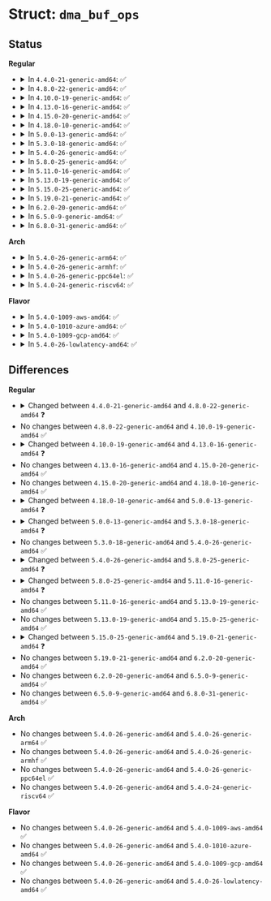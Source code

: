# Struct: <code>dma_buf_ops</code>

## Status
<b>Regular</b>
<ul>
<li>
<details>
<summary>In <code>4.4.0-21-generic-amd64</code>: ✅</summary>

```c
struct dma_buf_ops {
    int (*)(struct dma_buf *, struct device *, struct dma_buf_attachment *) attach;
    void (*)(struct dma_buf *, struct dma_buf_attachment *) detach;
    struct sg_table * (*)(struct dma_buf_attachment *, enum dma_data_direction) map_dma_buf;
    void (*)(struct dma_buf_attachment *, struct sg_table *, enum dma_data_direction) unmap_dma_buf;
    void (*)(struct dma_buf *) release;
    int (*)(struct dma_buf *, size_t, size_t, enum dma_data_direction) begin_cpu_access;
    void (*)(struct dma_buf *, size_t, size_t, enum dma_data_direction) end_cpu_access;
    void * (*)(struct dma_buf *, long unsigned int) kmap_atomic;
    void (*)(struct dma_buf *, long unsigned int, void *) kunmap_atomic;
    void * (*)(struct dma_buf *, long unsigned int) kmap;
    void (*)(struct dma_buf *, long unsigned int, void *) kunmap;
    int (*)(struct dma_buf *, struct vm_area_struct *) mmap;
    void * (*)(struct dma_buf *) vmap;
    void (*)(struct dma_buf *, void *) vunmap;
}
```
</details>
</li>
<li>
<details>
<summary>In <code>4.8.0-22-generic-amd64</code>: ✅</summary>

```c
struct dma_buf_ops {
    int (*)(struct dma_buf *, struct device *, struct dma_buf_attachment *) attach;
    void (*)(struct dma_buf *, struct dma_buf_attachment *) detach;
    struct sg_table * (*)(struct dma_buf_attachment *, enum dma_data_direction) map_dma_buf;
    void (*)(struct dma_buf_attachment *, struct sg_table *, enum dma_data_direction) unmap_dma_buf;
    void (*)(struct dma_buf *) release;
    int (*)(struct dma_buf *, enum dma_data_direction) begin_cpu_access;
    int (*)(struct dma_buf *, enum dma_data_direction) end_cpu_access;
    void * (*)(struct dma_buf *, long unsigned int) kmap_atomic;
    void (*)(struct dma_buf *, long unsigned int, void *) kunmap_atomic;
    void * (*)(struct dma_buf *, long unsigned int) kmap;
    void (*)(struct dma_buf *, long unsigned int, void *) kunmap;
    int (*)(struct dma_buf *, struct vm_area_struct *) mmap;
    void * (*)(struct dma_buf *) vmap;
    void (*)(struct dma_buf *, void *) vunmap;
}
```
</details>
</li>
<li>
<details>
<summary>In <code>4.10.0-19-generic-amd64</code>: ✅</summary>

```c
struct dma_buf_ops {
    int (*)(struct dma_buf *, struct device *, struct dma_buf_attachment *) attach;
    void (*)(struct dma_buf *, struct dma_buf_attachment *) detach;
    struct sg_table * (*)(struct dma_buf_attachment *, enum dma_data_direction) map_dma_buf;
    void (*)(struct dma_buf_attachment *, struct sg_table *, enum dma_data_direction) unmap_dma_buf;
    void (*)(struct dma_buf *) release;
    int (*)(struct dma_buf *, enum dma_data_direction) begin_cpu_access;
    int (*)(struct dma_buf *, enum dma_data_direction) end_cpu_access;
    void * (*)(struct dma_buf *, long unsigned int) kmap_atomic;
    void (*)(struct dma_buf *, long unsigned int, void *) kunmap_atomic;
    void * (*)(struct dma_buf *, long unsigned int) kmap;
    void (*)(struct dma_buf *, long unsigned int, void *) kunmap;
    int (*)(struct dma_buf *, struct vm_area_struct *) mmap;
    void * (*)(struct dma_buf *) vmap;
    void (*)(struct dma_buf *, void *) vunmap;
}
```
</details>
</li>
<li>
<details>
<summary>In <code>4.13.0-16-generic-amd64</code>: ✅</summary>

```c
struct dma_buf_ops {
    int (*)(struct dma_buf *, struct device *, struct dma_buf_attachment *) attach;
    void (*)(struct dma_buf *, struct dma_buf_attachment *) detach;
    struct sg_table * (*)(struct dma_buf_attachment *, enum dma_data_direction) map_dma_buf;
    void (*)(struct dma_buf_attachment *, struct sg_table *, enum dma_data_direction) unmap_dma_buf;
    void (*)(struct dma_buf *) release;
    int (*)(struct dma_buf *, enum dma_data_direction) begin_cpu_access;
    int (*)(struct dma_buf *, enum dma_data_direction) end_cpu_access;
    void * (*)(struct dma_buf *, long unsigned int) map_atomic;
    void (*)(struct dma_buf *, long unsigned int, void *) unmap_atomic;
    void * (*)(struct dma_buf *, long unsigned int) map;
    void (*)(struct dma_buf *, long unsigned int, void *) unmap;
    int (*)(struct dma_buf *, struct vm_area_struct *) mmap;
    void * (*)(struct dma_buf *) vmap;
    void (*)(struct dma_buf *, void *) vunmap;
}
```
</details>
</li>
<li>
<details>
<summary>In <code>4.15.0-20-generic-amd64</code>: ✅</summary>

```c
struct dma_buf_ops {
    int (*)(struct dma_buf *, struct device *, struct dma_buf_attachment *) attach;
    void (*)(struct dma_buf *, struct dma_buf_attachment *) detach;
    struct sg_table * (*)(struct dma_buf_attachment *, enum dma_data_direction) map_dma_buf;
    void (*)(struct dma_buf_attachment *, struct sg_table *, enum dma_data_direction) unmap_dma_buf;
    void (*)(struct dma_buf *) release;
    int (*)(struct dma_buf *, enum dma_data_direction) begin_cpu_access;
    int (*)(struct dma_buf *, enum dma_data_direction) end_cpu_access;
    void * (*)(struct dma_buf *, long unsigned int) map_atomic;
    void (*)(struct dma_buf *, long unsigned int, void *) unmap_atomic;
    void * (*)(struct dma_buf *, long unsigned int) map;
    void (*)(struct dma_buf *, long unsigned int, void *) unmap;
    int (*)(struct dma_buf *, struct vm_area_struct *) mmap;
    void * (*)(struct dma_buf *) vmap;
    void (*)(struct dma_buf *, void *) vunmap;
}
```
</details>
</li>
<li>
<details>
<summary>In <code>4.18.0-10-generic-amd64</code>: ✅</summary>

```c
struct dma_buf_ops {
    int (*)(struct dma_buf *, struct device *, struct dma_buf_attachment *) attach;
    void (*)(struct dma_buf *, struct dma_buf_attachment *) detach;
    struct sg_table * (*)(struct dma_buf_attachment *, enum dma_data_direction) map_dma_buf;
    void (*)(struct dma_buf_attachment *, struct sg_table *, enum dma_data_direction) unmap_dma_buf;
    void (*)(struct dma_buf *) release;
    int (*)(struct dma_buf *, enum dma_data_direction) begin_cpu_access;
    int (*)(struct dma_buf *, enum dma_data_direction) end_cpu_access;
    void * (*)(struct dma_buf *, long unsigned int) map_atomic;
    void (*)(struct dma_buf *, long unsigned int, void *) unmap_atomic;
    void * (*)(struct dma_buf *, long unsigned int) map;
    void (*)(struct dma_buf *, long unsigned int, void *) unmap;
    int (*)(struct dma_buf *, struct vm_area_struct *) mmap;
    void * (*)(struct dma_buf *) vmap;
    void (*)(struct dma_buf *, void *) vunmap;
}
```
</details>
</li>
<li>
<details>
<summary>In <code>5.0.0-13-generic-amd64</code>: ✅</summary>

```c
struct dma_buf_ops {
    int (*)(struct dma_buf *, struct dma_buf_attachment *) attach;
    void (*)(struct dma_buf *, struct dma_buf_attachment *) detach;
    struct sg_table * (*)(struct dma_buf_attachment *, enum dma_data_direction) map_dma_buf;
    void (*)(struct dma_buf_attachment *, struct sg_table *, enum dma_data_direction) unmap_dma_buf;
    void (*)(struct dma_buf *) release;
    int (*)(struct dma_buf *, enum dma_data_direction) begin_cpu_access;
    int (*)(struct dma_buf *, enum dma_data_direction) end_cpu_access;
    void * (*)(struct dma_buf *, long unsigned int) map;
    void (*)(struct dma_buf *, long unsigned int, void *) unmap;
    int (*)(struct dma_buf *, struct vm_area_struct *) mmap;
    void * (*)(struct dma_buf *) vmap;
    void (*)(struct dma_buf *, void *) vunmap;
}
```
</details>
</li>
<li>
<details>
<summary>In <code>5.3.0-18-generic-amd64</code>: ✅</summary>

```c
struct dma_buf_ops {
    bool cache_sgt_mapping;
    int (*)(struct dma_buf *, struct dma_buf_attachment *) attach;
    void (*)(struct dma_buf *, struct dma_buf_attachment *) detach;
    struct sg_table * (*)(struct dma_buf_attachment *, enum dma_data_direction) map_dma_buf;
    void (*)(struct dma_buf_attachment *, struct sg_table *, enum dma_data_direction) unmap_dma_buf;
    void (*)(struct dma_buf *) release;
    int (*)(struct dma_buf *, enum dma_data_direction) begin_cpu_access;
    int (*)(struct dma_buf *, enum dma_data_direction) end_cpu_access;
    int (*)(struct dma_buf *, struct vm_area_struct *) mmap;
    void * (*)(struct dma_buf *, long unsigned int) map;
    void (*)(struct dma_buf *, long unsigned int, void *) unmap;
    void * (*)(struct dma_buf *) vmap;
    void (*)(struct dma_buf *, void *) vunmap;
}
```
</details>
</li>
<li>
<details>
<summary>In <code>5.4.0-26-generic-amd64</code>: ✅</summary>

```c
struct dma_buf_ops {
    bool cache_sgt_mapping;
    int (*)(struct dma_buf *, struct dma_buf_attachment *) attach;
    void (*)(struct dma_buf *, struct dma_buf_attachment *) detach;
    struct sg_table * (*)(struct dma_buf_attachment *, enum dma_data_direction) map_dma_buf;
    void (*)(struct dma_buf_attachment *, struct sg_table *, enum dma_data_direction) unmap_dma_buf;
    void (*)(struct dma_buf *) release;
    int (*)(struct dma_buf *, enum dma_data_direction) begin_cpu_access;
    int (*)(struct dma_buf *, enum dma_data_direction) end_cpu_access;
    int (*)(struct dma_buf *, struct vm_area_struct *) mmap;
    void * (*)(struct dma_buf *, long unsigned int) map;
    void (*)(struct dma_buf *, long unsigned int, void *) unmap;
    void * (*)(struct dma_buf *) vmap;
    void (*)(struct dma_buf *, void *) vunmap;
}
```
</details>
</li>
<li>
<details>
<summary>In <code>5.8.0-25-generic-amd64</code>: ✅</summary>

```c
struct dma_buf_ops {
    bool cache_sgt_mapping;
    int (*)(struct dma_buf *, struct dma_buf_attachment *) attach;
    void (*)(struct dma_buf *, struct dma_buf_attachment *) detach;
    int (*)(struct dma_buf_attachment *) pin;
    void (*)(struct dma_buf_attachment *) unpin;
    struct sg_table * (*)(struct dma_buf_attachment *, enum dma_data_direction) map_dma_buf;
    void (*)(struct dma_buf_attachment *, struct sg_table *, enum dma_data_direction) unmap_dma_buf;
    void (*)(struct dma_buf *) release;
    int (*)(struct dma_buf *, enum dma_data_direction) begin_cpu_access;
    int (*)(struct dma_buf *, enum dma_data_direction) end_cpu_access;
    int (*)(struct dma_buf *, struct vm_area_struct *) mmap;
    void * (*)(struct dma_buf *) vmap;
    void (*)(struct dma_buf *, void *) vunmap;
}
```
</details>
</li>
<li>
<details>
<summary>In <code>5.11.0-16-generic-amd64</code>: ✅</summary>

```c
struct dma_buf_ops {
    bool cache_sgt_mapping;
    int (*)(struct dma_buf *, struct dma_buf_attachment *) attach;
    void (*)(struct dma_buf *, struct dma_buf_attachment *) detach;
    int (*)(struct dma_buf_attachment *) pin;
    void (*)(struct dma_buf_attachment *) unpin;
    struct sg_table * (*)(struct dma_buf_attachment *, enum dma_data_direction) map_dma_buf;
    void (*)(struct dma_buf_attachment *, struct sg_table *, enum dma_data_direction) unmap_dma_buf;
    void (*)(struct dma_buf *) release;
    int (*)(struct dma_buf *, enum dma_data_direction) begin_cpu_access;
    int (*)(struct dma_buf *, enum dma_data_direction) end_cpu_access;
    int (*)(struct dma_buf *, struct vm_area_struct *) mmap;
    int (*)(struct dma_buf *, struct dma_buf_map *) vmap;
    void (*)(struct dma_buf *, struct dma_buf_map *) vunmap;
}
```
</details>
</li>
<li>
<details>
<summary>In <code>5.13.0-19-generic-amd64</code>: ✅</summary>

```c
struct dma_buf_ops {
    bool cache_sgt_mapping;
    int (*)(struct dma_buf *, struct dma_buf_attachment *) attach;
    void (*)(struct dma_buf *, struct dma_buf_attachment *) detach;
    int (*)(struct dma_buf_attachment *) pin;
    void (*)(struct dma_buf_attachment *) unpin;
    struct sg_table * (*)(struct dma_buf_attachment *, enum dma_data_direction) map_dma_buf;
    void (*)(struct dma_buf_attachment *, struct sg_table *, enum dma_data_direction) unmap_dma_buf;
    void (*)(struct dma_buf *) release;
    int (*)(struct dma_buf *, enum dma_data_direction) begin_cpu_access;
    int (*)(struct dma_buf *, enum dma_data_direction) end_cpu_access;
    int (*)(struct dma_buf *, struct vm_area_struct *) mmap;
    int (*)(struct dma_buf *, struct dma_buf_map *) vmap;
    void (*)(struct dma_buf *, struct dma_buf_map *) vunmap;
}
```
</details>
</li>
<li>
<details>
<summary>In <code>5.15.0-25-generic-amd64</code>: ✅</summary>

```c
struct dma_buf_ops {
    bool cache_sgt_mapping;
    int (*)(struct dma_buf *, struct dma_buf_attachment *) attach;
    void (*)(struct dma_buf *, struct dma_buf_attachment *) detach;
    int (*)(struct dma_buf_attachment *) pin;
    void (*)(struct dma_buf_attachment *) unpin;
    struct sg_table * (*)(struct dma_buf_attachment *, enum dma_data_direction) map_dma_buf;
    void (*)(struct dma_buf_attachment *, struct sg_table *, enum dma_data_direction) unmap_dma_buf;
    void (*)(struct dma_buf *) release;
    int (*)(struct dma_buf *, enum dma_data_direction) begin_cpu_access;
    int (*)(struct dma_buf *, enum dma_data_direction) end_cpu_access;
    int (*)(struct dma_buf *, struct vm_area_struct *) mmap;
    int (*)(struct dma_buf *, struct dma_buf_map *) vmap;
    void (*)(struct dma_buf *, struct dma_buf_map *) vunmap;
}
```
</details>
</li>
<li>
<details>
<summary>In <code>5.19.0-21-generic-amd64</code>: ✅</summary>

```c
struct dma_buf_ops {
    bool cache_sgt_mapping;
    int (*)(struct dma_buf *, struct dma_buf_attachment *) attach;
    void (*)(struct dma_buf *, struct dma_buf_attachment *) detach;
    int (*)(struct dma_buf_attachment *) pin;
    void (*)(struct dma_buf_attachment *) unpin;
    struct sg_table * (*)(struct dma_buf_attachment *, enum dma_data_direction) map_dma_buf;
    void (*)(struct dma_buf_attachment *, struct sg_table *, enum dma_data_direction) unmap_dma_buf;
    void (*)(struct dma_buf *) release;
    int (*)(struct dma_buf *, enum dma_data_direction) begin_cpu_access;
    int (*)(struct dma_buf *, enum dma_data_direction) end_cpu_access;
    int (*)(struct dma_buf *, struct vm_area_struct *) mmap;
    int (*)(struct dma_buf *, struct iosys_map *) vmap;
    void (*)(struct dma_buf *, struct iosys_map *) vunmap;
}
```
</details>
</li>
<li>
<details>
<summary>In <code>6.2.0-20-generic-amd64</code>: ✅</summary>

```c
struct dma_buf_ops {
    bool cache_sgt_mapping;
    int (*)(struct dma_buf *, struct dma_buf_attachment *) attach;
    void (*)(struct dma_buf *, struct dma_buf_attachment *) detach;
    int (*)(struct dma_buf_attachment *) pin;
    void (*)(struct dma_buf_attachment *) unpin;
    struct sg_table * (*)(struct dma_buf_attachment *, enum dma_data_direction) map_dma_buf;
    void (*)(struct dma_buf_attachment *, struct sg_table *, enum dma_data_direction) unmap_dma_buf;
    void (*)(struct dma_buf *) release;
    int (*)(struct dma_buf *, enum dma_data_direction) begin_cpu_access;
    int (*)(struct dma_buf *, enum dma_data_direction) end_cpu_access;
    int (*)(struct dma_buf *, struct vm_area_struct *) mmap;
    int (*)(struct dma_buf *, struct iosys_map *) vmap;
    void (*)(struct dma_buf *, struct iosys_map *) vunmap;
}
```
</details>
</li>
<li>
<details>
<summary>In <code>6.5.0-9-generic-amd64</code>: ✅</summary>

```c
struct dma_buf_ops {
    bool cache_sgt_mapping;
    int (*)(struct dma_buf *, struct dma_buf_attachment *) attach;
    void (*)(struct dma_buf *, struct dma_buf_attachment *) detach;
    int (*)(struct dma_buf_attachment *) pin;
    void (*)(struct dma_buf_attachment *) unpin;
    struct sg_table * (*)(struct dma_buf_attachment *, enum dma_data_direction) map_dma_buf;
    void (*)(struct dma_buf_attachment *, struct sg_table *, enum dma_data_direction) unmap_dma_buf;
    void (*)(struct dma_buf *) release;
    int (*)(struct dma_buf *, enum dma_data_direction) begin_cpu_access;
    int (*)(struct dma_buf *, enum dma_data_direction) end_cpu_access;
    int (*)(struct dma_buf *, struct vm_area_struct *) mmap;
    int (*)(struct dma_buf *, struct iosys_map *) vmap;
    void (*)(struct dma_buf *, struct iosys_map *) vunmap;
}
```
</details>
</li>
<li>
<details>
<summary>In <code>6.8.0-31-generic-amd64</code>: ✅</summary>

```c
struct dma_buf_ops {
    bool cache_sgt_mapping;
    int (*)(struct dma_buf *, struct dma_buf_attachment *) attach;
    void (*)(struct dma_buf *, struct dma_buf_attachment *) detach;
    int (*)(struct dma_buf_attachment *) pin;
    void (*)(struct dma_buf_attachment *) unpin;
    struct sg_table * (*)(struct dma_buf_attachment *, enum dma_data_direction) map_dma_buf;
    void (*)(struct dma_buf_attachment *, struct sg_table *, enum dma_data_direction) unmap_dma_buf;
    void (*)(struct dma_buf *) release;
    int (*)(struct dma_buf *, enum dma_data_direction) begin_cpu_access;
    int (*)(struct dma_buf *, enum dma_data_direction) end_cpu_access;
    int (*)(struct dma_buf *, struct vm_area_struct *) mmap;
    int (*)(struct dma_buf *, struct iosys_map *) vmap;
    void (*)(struct dma_buf *, struct iosys_map *) vunmap;
}
```
</details>
</li>
</ul>
<b>Arch</b>
<ul>
<li>
<details>
<summary>In <code>5.4.0-26-generic-arm64</code>: ✅</summary>

```c
struct dma_buf_ops {
    bool cache_sgt_mapping;
    int (*)(struct dma_buf *, struct dma_buf_attachment *) attach;
    void (*)(struct dma_buf *, struct dma_buf_attachment *) detach;
    struct sg_table * (*)(struct dma_buf_attachment *, enum dma_data_direction) map_dma_buf;
    void (*)(struct dma_buf_attachment *, struct sg_table *, enum dma_data_direction) unmap_dma_buf;
    void (*)(struct dma_buf *) release;
    int (*)(struct dma_buf *, enum dma_data_direction) begin_cpu_access;
    int (*)(struct dma_buf *, enum dma_data_direction) end_cpu_access;
    int (*)(struct dma_buf *, struct vm_area_struct *) mmap;
    void * (*)(struct dma_buf *, long unsigned int) map;
    void (*)(struct dma_buf *, long unsigned int, void *) unmap;
    void * (*)(struct dma_buf *) vmap;
    void (*)(struct dma_buf *, void *) vunmap;
}
```
</details>
</li>
<li>
<details>
<summary>In <code>5.4.0-26-generic-armhf</code>: ✅</summary>

```c
struct dma_buf_ops {
    bool cache_sgt_mapping;
    int (*)(struct dma_buf *, struct dma_buf_attachment *) attach;
    void (*)(struct dma_buf *, struct dma_buf_attachment *) detach;
    struct sg_table * (*)(struct dma_buf_attachment *, enum dma_data_direction) map_dma_buf;
    void (*)(struct dma_buf_attachment *, struct sg_table *, enum dma_data_direction) unmap_dma_buf;
    void (*)(struct dma_buf *) release;
    int (*)(struct dma_buf *, enum dma_data_direction) begin_cpu_access;
    int (*)(struct dma_buf *, enum dma_data_direction) end_cpu_access;
    int (*)(struct dma_buf *, struct vm_area_struct *) mmap;
    void * (*)(struct dma_buf *, long unsigned int) map;
    void (*)(struct dma_buf *, long unsigned int, void *) unmap;
    void * (*)(struct dma_buf *) vmap;
    void (*)(struct dma_buf *, void *) vunmap;
}
```
</details>
</li>
<li>
<details>
<summary>In <code>5.4.0-26-generic-ppc64el</code>: ✅</summary>

```c
struct dma_buf_ops {
    bool cache_sgt_mapping;
    int (*)(struct dma_buf *, struct dma_buf_attachment *) attach;
    void (*)(struct dma_buf *, struct dma_buf_attachment *) detach;
    struct sg_table * (*)(struct dma_buf_attachment *, enum dma_data_direction) map_dma_buf;
    void (*)(struct dma_buf_attachment *, struct sg_table *, enum dma_data_direction) unmap_dma_buf;
    void (*)(struct dma_buf *) release;
    int (*)(struct dma_buf *, enum dma_data_direction) begin_cpu_access;
    int (*)(struct dma_buf *, enum dma_data_direction) end_cpu_access;
    int (*)(struct dma_buf *, struct vm_area_struct *) mmap;
    void * (*)(struct dma_buf *, long unsigned int) map;
    void (*)(struct dma_buf *, long unsigned int, void *) unmap;
    void * (*)(struct dma_buf *) vmap;
    void (*)(struct dma_buf *, void *) vunmap;
}
```
</details>
</li>
<li>
<details>
<summary>In <code>5.4.0-24-generic-riscv64</code>: ✅</summary>

```c
struct dma_buf_ops {
    bool cache_sgt_mapping;
    int (*)(struct dma_buf *, struct dma_buf_attachment *) attach;
    void (*)(struct dma_buf *, struct dma_buf_attachment *) detach;
    struct sg_table * (*)(struct dma_buf_attachment *, enum dma_data_direction) map_dma_buf;
    void (*)(struct dma_buf_attachment *, struct sg_table *, enum dma_data_direction) unmap_dma_buf;
    void (*)(struct dma_buf *) release;
    int (*)(struct dma_buf *, enum dma_data_direction) begin_cpu_access;
    int (*)(struct dma_buf *, enum dma_data_direction) end_cpu_access;
    int (*)(struct dma_buf *, struct vm_area_struct *) mmap;
    void * (*)(struct dma_buf *, long unsigned int) map;
    void (*)(struct dma_buf *, long unsigned int, void *) unmap;
    void * (*)(struct dma_buf *) vmap;
    void (*)(struct dma_buf *, void *) vunmap;
}
```
</details>
</li>
</ul>
<b>Flavor</b>
<ul>
<li>
<details>
<summary>In <code>5.4.0-1009-aws-amd64</code>: ✅</summary>

```c
struct dma_buf_ops {
    bool cache_sgt_mapping;
    int (*)(struct dma_buf *, struct dma_buf_attachment *) attach;
    void (*)(struct dma_buf *, struct dma_buf_attachment *) detach;
    struct sg_table * (*)(struct dma_buf_attachment *, enum dma_data_direction) map_dma_buf;
    void (*)(struct dma_buf_attachment *, struct sg_table *, enum dma_data_direction) unmap_dma_buf;
    void (*)(struct dma_buf *) release;
    int (*)(struct dma_buf *, enum dma_data_direction) begin_cpu_access;
    int (*)(struct dma_buf *, enum dma_data_direction) end_cpu_access;
    int (*)(struct dma_buf *, struct vm_area_struct *) mmap;
    void * (*)(struct dma_buf *, long unsigned int) map;
    void (*)(struct dma_buf *, long unsigned int, void *) unmap;
    void * (*)(struct dma_buf *) vmap;
    void (*)(struct dma_buf *, void *) vunmap;
}
```
</details>
</li>
<li>
<details>
<summary>In <code>5.4.0-1010-azure-amd64</code>: ✅</summary>

```c
struct dma_buf_ops {
    bool cache_sgt_mapping;
    int (*)(struct dma_buf *, struct dma_buf_attachment *) attach;
    void (*)(struct dma_buf *, struct dma_buf_attachment *) detach;
    struct sg_table * (*)(struct dma_buf_attachment *, enum dma_data_direction) map_dma_buf;
    void (*)(struct dma_buf_attachment *, struct sg_table *, enum dma_data_direction) unmap_dma_buf;
    void (*)(struct dma_buf *) release;
    int (*)(struct dma_buf *, enum dma_data_direction) begin_cpu_access;
    int (*)(struct dma_buf *, enum dma_data_direction) end_cpu_access;
    int (*)(struct dma_buf *, struct vm_area_struct *) mmap;
    void * (*)(struct dma_buf *, long unsigned int) map;
    void (*)(struct dma_buf *, long unsigned int, void *) unmap;
    void * (*)(struct dma_buf *) vmap;
    void (*)(struct dma_buf *, void *) vunmap;
}
```
</details>
</li>
<li>
<details>
<summary>In <code>5.4.0-1009-gcp-amd64</code>: ✅</summary>

```c
struct dma_buf_ops {
    bool cache_sgt_mapping;
    int (*)(struct dma_buf *, struct dma_buf_attachment *) attach;
    void (*)(struct dma_buf *, struct dma_buf_attachment *) detach;
    struct sg_table * (*)(struct dma_buf_attachment *, enum dma_data_direction) map_dma_buf;
    void (*)(struct dma_buf_attachment *, struct sg_table *, enum dma_data_direction) unmap_dma_buf;
    void (*)(struct dma_buf *) release;
    int (*)(struct dma_buf *, enum dma_data_direction) begin_cpu_access;
    int (*)(struct dma_buf *, enum dma_data_direction) end_cpu_access;
    int (*)(struct dma_buf *, struct vm_area_struct *) mmap;
    void * (*)(struct dma_buf *, long unsigned int) map;
    void (*)(struct dma_buf *, long unsigned int, void *) unmap;
    void * (*)(struct dma_buf *) vmap;
    void (*)(struct dma_buf *, void *) vunmap;
}
```
</details>
</li>
<li>
<details>
<summary>In <code>5.4.0-26-lowlatency-amd64</code>: ✅</summary>

```c
struct dma_buf_ops {
    bool cache_sgt_mapping;
    int (*)(struct dma_buf *, struct dma_buf_attachment *) attach;
    void (*)(struct dma_buf *, struct dma_buf_attachment *) detach;
    struct sg_table * (*)(struct dma_buf_attachment *, enum dma_data_direction) map_dma_buf;
    void (*)(struct dma_buf_attachment *, struct sg_table *, enum dma_data_direction) unmap_dma_buf;
    void (*)(struct dma_buf *) release;
    int (*)(struct dma_buf *, enum dma_data_direction) begin_cpu_access;
    int (*)(struct dma_buf *, enum dma_data_direction) end_cpu_access;
    int (*)(struct dma_buf *, struct vm_area_struct *) mmap;
    void * (*)(struct dma_buf *, long unsigned int) map;
    void (*)(struct dma_buf *, long unsigned int, void *) unmap;
    void * (*)(struct dma_buf *) vmap;
    void (*)(struct dma_buf *, void *) vunmap;
}
```
</details>
</li>
</ul>

## Differences
<b>Regular</b>
<ul>
<li>
<details>
<summary>Changed between <code>4.4.0-21-generic-amd64</code> and <code>4.8.0-22-generic-amd64</code> ❓</summary>
<ul>
<li>
<b>Field type changed. </b>
<code>int (*)(struct dma_buf *, size_t, size_t, enum dma_data_direction) begin_cpu_access</code> ➡️ <code>int (*)(struct dma_buf *, enum dma_data_direction) begin_cpu_access</code>
</li>
<li>
<b>Field type changed. </b>
<code>void (*)(struct dma_buf *, size_t, size_t, enum dma_data_direction) end_cpu_access</code> ➡️ <code>int (*)(struct dma_buf *, enum dma_data_direction) end_cpu_access</code>
</li>
</ul>
</details>
</li>
<li>
No changes between <code>4.8.0-22-generic-amd64</code> and <code>4.10.0-19-generic-amd64</code> ✅
</li>
<li>
<details>
<summary>Changed between <code>4.10.0-19-generic-amd64</code> and <code>4.13.0-16-generic-amd64</code> ❓</summary>
<ul>
<li>
<b>Field added. </b>
<code>void * (*)(struct dma_buf *, long unsigned int) map_atomic</code>
</li>
<li>
<b>Field added. </b>
<code>void (*)(struct dma_buf *, long unsigned int, void *) unmap_atomic</code>
</li>
<li>
<b>Field added. </b>
<code>void * (*)(struct dma_buf *, long unsigned int) map</code>
</li>
<li>
<b>Field added. </b>
<code>void (*)(struct dma_buf *, long unsigned int, void *) unmap</code>
</li>
<li>
<b>Field removed. </b>
<code>void * (*)(struct dma_buf *, long unsigned int) kmap_atomic</code>
</li>
<li>
<b>Field removed. </b>
<code>void (*)(struct dma_buf *, long unsigned int, void *) kunmap_atomic</code>
</li>
<li>
<b>Field removed. </b>
<code>void * (*)(struct dma_buf *, long unsigned int) kmap</code>
</li>
<li>
<b>Field removed. </b>
<code>void (*)(struct dma_buf *, long unsigned int, void *) kunmap</code>
</li>
</ul>
</details>
</li>
<li>
No changes between <code>4.13.0-16-generic-amd64</code> and <code>4.15.0-20-generic-amd64</code> ✅
</li>
<li>
No changes between <code>4.15.0-20-generic-amd64</code> and <code>4.18.0-10-generic-amd64</code> ✅
</li>
<li>
<details>
<summary>Changed between <code>4.18.0-10-generic-amd64</code> and <code>5.0.0-13-generic-amd64</code> ❓</summary>
<ul>
<li>
<b>Field removed. </b>
<code>void * (*)(struct dma_buf *, long unsigned int) map_atomic</code>
</li>
<li>
<b>Field removed. </b>
<code>void (*)(struct dma_buf *, long unsigned int, void *) unmap_atomic</code>
</li>
<li>
<b>Field type changed. </b>
<code>int (*)(struct dma_buf *, struct device *, struct dma_buf_attachment *) attach</code> ➡️ <code>int (*)(struct dma_buf *, struct dma_buf_attachment *) attach</code>
</li>
</ul>
</details>
</li>
<li>
<details>
<summary>Changed between <code>5.0.0-13-generic-amd64</code> and <code>5.3.0-18-generic-amd64</code> ❓</summary>
<ul>
<li>
<b>Field added. </b>
<code>bool cache_sgt_mapping</code>
</li>
</ul>
</details>
</li>
<li>
No changes between <code>5.3.0-18-generic-amd64</code> and <code>5.4.0-26-generic-amd64</code> ✅
</li>
<li>
<details>
<summary>Changed between <code>5.4.0-26-generic-amd64</code> and <code>5.8.0-25-generic-amd64</code> ❓</summary>
<ul>
<li>
<b>Field added. </b>
<code>int (*)(struct dma_buf_attachment *) pin</code>
</li>
<li>
<b>Field added. </b>
<code>void (*)(struct dma_buf_attachment *) unpin</code>
</li>
<li>
<b>Field removed. </b>
<code>void * (*)(struct dma_buf *, long unsigned int) map</code>
</li>
<li>
<b>Field removed. </b>
<code>void (*)(struct dma_buf *, long unsigned int, void *) unmap</code>
</li>
</ul>
</details>
</li>
<li>
<details>
<summary>Changed between <code>5.8.0-25-generic-amd64</code> and <code>5.11.0-16-generic-amd64</code> ❓</summary>
<ul>
<li>
<b>Field type changed. </b>
<code>void * (*)(struct dma_buf *) vmap</code> ➡️ <code>int (*)(struct dma_buf *, struct dma_buf_map *) vmap</code>
</li>
<li>
<b>Field type changed. </b>
<code>void (*)(struct dma_buf *, void *) vunmap</code> ➡️ <code>void (*)(struct dma_buf *, struct dma_buf_map *) vunmap</code>
</li>
</ul>
</details>
</li>
<li>
No changes between <code>5.11.0-16-generic-amd64</code> and <code>5.13.0-19-generic-amd64</code> ✅
</li>
<li>
No changes between <code>5.13.0-19-generic-amd64</code> and <code>5.15.0-25-generic-amd64</code> ✅
</li>
<li>
<details>
<summary>Changed between <code>5.15.0-25-generic-amd64</code> and <code>5.19.0-21-generic-amd64</code> ❓</summary>
<ul>
<li>
<b>Field type changed. </b>
<code>int (*)(struct dma_buf *, struct dma_buf_map *) vmap</code> ➡️ <code>int (*)(struct dma_buf *, struct iosys_map *) vmap</code>
</li>
<li>
<b>Field type changed. </b>
<code>void (*)(struct dma_buf *, struct dma_buf_map *) vunmap</code> ➡️ <code>void (*)(struct dma_buf *, struct iosys_map *) vunmap</code>
</li>
</ul>
</details>
</li>
<li>
No changes between <code>5.19.0-21-generic-amd64</code> and <code>6.2.0-20-generic-amd64</code> ✅
</li>
<li>
No changes between <code>6.2.0-20-generic-amd64</code> and <code>6.5.0-9-generic-amd64</code> ✅
</li>
<li>
No changes between <code>6.5.0-9-generic-amd64</code> and <code>6.8.0-31-generic-amd64</code> ✅
</li>
</ul>
<b>Arch</b>
<ul>
<li>
No changes between <code>5.4.0-26-generic-amd64</code> and <code>5.4.0-26-generic-arm64</code> ✅
</li>
<li>
No changes between <code>5.4.0-26-generic-amd64</code> and <code>5.4.0-26-generic-armhf</code> ✅
</li>
<li>
No changes between <code>5.4.0-26-generic-amd64</code> and <code>5.4.0-26-generic-ppc64el</code> ✅
</li>
<li>
No changes between <code>5.4.0-26-generic-amd64</code> and <code>5.4.0-24-generic-riscv64</code> ✅
</li>
</ul>
<b>Flavor</b>
<ul>
<li>
No changes between <code>5.4.0-26-generic-amd64</code> and <code>5.4.0-1009-aws-amd64</code> ✅
</li>
<li>
No changes between <code>5.4.0-26-generic-amd64</code> and <code>5.4.0-1010-azure-amd64</code> ✅
</li>
<li>
No changes between <code>5.4.0-26-generic-amd64</code> and <code>5.4.0-1009-gcp-amd64</code> ✅
</li>
<li>
No changes between <code>5.4.0-26-generic-amd64</code> and <code>5.4.0-26-lowlatency-amd64</code> ✅
</li>
</ul>
